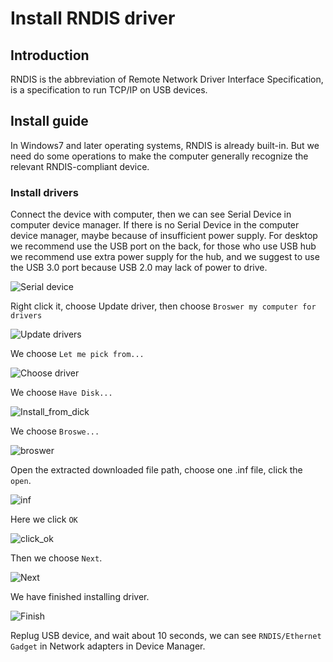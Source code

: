 # Install RNDIS driver

## Introduction

RNDIS is the abbreviation of Remote Network Driver Interface Specification, is a specification to run TCP/IP on USB devices.


## Install guide

In Windows7 and later operating systems, RNDIS is already built-in. But we need do some operations to make the computer generally recognize the relevant RNDIS-compliant device.

### Install drivers

Connect the device with computer, then we can see Serial Device in computer device manager. If there is no Serial Device in the computer device manager, maybe because of insufficient power supply. For desktop we recommend use the USB port on the back, for those who use USB hub we recommend use extra power supply for the hub, and we suggest to use the USB 3.0 port because USB 2.0 may lack of power to drive.

![Serial device](./assets/install_drivers/serial.png)

Right click it, choose Update driver, then choose `Broswer my computer for drivers`

![Update drivers](./assets/install_drivers/update.png)

We choose `Let me pick from...`

![Choose driver](./assets/install_drivers/scan.png)

We choose `Have Disk...`

![Install_from_dick](./assets/install_drivers/install.png)

We choose `Broswe...`

![broswer](./assets/install_drivers/path.png)

Open the extracted downloaded file path, choose one .inf file, click the `open`.

![inf](./assets/install_drivers/inf.png)

Here we click `OK`

![click_ok](./assets/install_drivers/click_ok.png)

Then we choose `Next`.

![Next](./assets/install_drivers/next.png)

We have finished installing driver.

![Finish](./assets/install_drivers/finish.png)

Replug USB device, and wait about 10 seconds, we can see `RNDIS/Ethernet Gadget` in Network adapters in Device Manager.